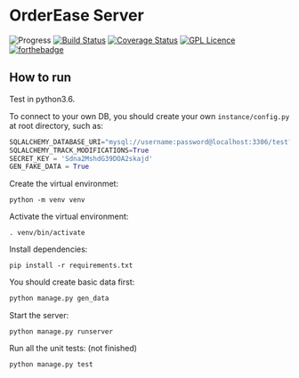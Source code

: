 # OrderEase Server
![Progress](http://progressed.io/bar/50?title=completed)
[![Build Status](https://travis-ci.org/OrderEase/Server.svg?branch=master)](https://travis-ci.org/OrderEase/Server)
[![Coverage Status](https://coveralls.io/repos/github/OrderEase/Server/badge.svg?branch=master)](https://coveralls.io/github/OrderEase/Server?branch=master)
[![GPL Licence](https://badges.frapsoft.com/os/gpl/gpl.svg?v=103)](https://opensource.org/licenses/GPL-3.0/)
[![forthebadge](https://forthebadge.com/images/badges/made-with-python.svg)](https://forthebadge.com)

## How to run

Test in python3.6.

To connect to your own DB, you should create your own `instance/config.py` at root directory, such as:

```python
SQLALCHEMY_DATABASE_URI="mysql://username:password@localhost:3306/test?charset=utf8"
SQLALCHEMY_TRACK_MODIFICATIONS=True
SECRET_KEY = 'Sdna2MshdG39DOA2skajd'
GEN_FAKE_DATA = True
```

Create the virtual environmet:

```shell
python -m venv venv
```

Activate the virtual environment:

```shell
. venv/bin/activate
```

Install dependencies:

```shell
pip install -r requirements.txt
```

You should create basic data first:

```python
python manage.py gen_data
```

Start the server:

```shell
python manage.py runserver
```

Run all the unit tests: (not finished)

```python
python manage.py test
```
